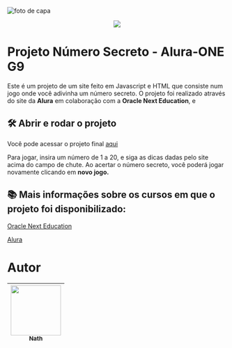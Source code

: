 ![foto de capa](<img width="1000" height="500" alt="Programação-Projeto Número Secreto - G9 ONE" src="https://github.com/user-attachments/assets/1e1320ff-661a-4633-9a60-2eab3d78d794" />)

<p align="center">
<img src="http://img.shields.io/static/v1?label=License&message=Unlincensed&color=green&style=for-the-badge"/>
</p>
  
# Projeto Número Secreto - Alura-ONE G9

Este é um projeto de um site feito em Javascript e HTML que consiste num jogo onde você adivinha um número secreto.
O projeto foi realizado através do site da **Alura** em colaboração com a **Oracle Next Education**, e 


## 🛠️ Abrir e rodar o projeto

Você pode acessar o projeto final [aqui](jogo-numero-secreto-js-hazel.vercel.app)

Para jogar, insira um número de 1 a 20, e siga as dicas dadas pelo site acima do campo de chute.
Ao acertar o número secreto, você poderá jogar novamente clicando em **novo jogo.**

## 📚 Mais informações sobre os cursos em que o projeto foi disponibilizado:

[Oracle Next Education](https://www.oracle.com/br/education/oracle-next-education/)

[Alura](https://www.alura.com.br/)

# Autor

| [<img loading="lazy" src="https://avatars.githubusercontent.com/u/225074867?v=4" width=115><br><sub>Nath</sub>](https://github.com/nath-elle) |
| :--: |
